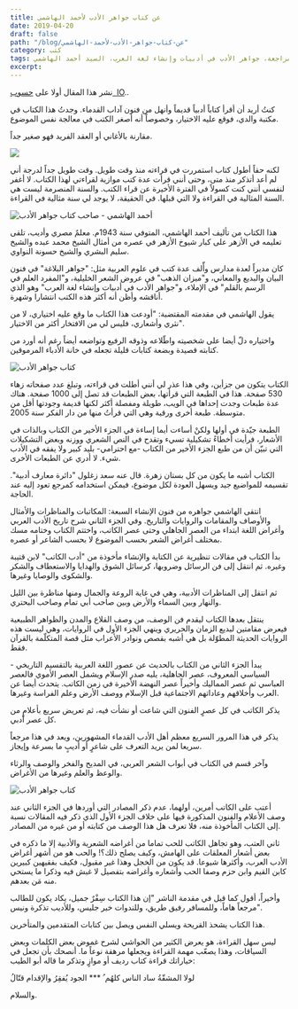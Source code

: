 ```yaml
---
title: عن كتاب جواهر الأدب لأحمد الهاشمي
date: 2019-04-20
draft: false
path: "/blog/عن-كتاب-جواهر-الأدب-لأحمد-الهاشمي"
category: كتب
tags: كتاب، مراجعة، جواهر الأدب في أدبيات وإنشاء لغة العرب، السيد أحمد الهاشمي
excerpt:
---
```


نشر هذا المقال أولا على [حسوب  IO](https://io.hsoub.com/go/87108 "موقع حسوب ")..

كنتُ أريد أن أقرأ كتاباً أدبياً قديماً وأنهل من فنون آداب القدماء. وجدتُ هذا الكتاب في مكتبة والدي، فوقع عليه الاختيار، وخصوصاً أنه أصغر الكتب في معالجة نفس الموضوع.

مقارنة بالأغاني أو العقد الفريد فهو صغير جداً.

![](https://i.suar.me/yOW8X/l)

لكنه حقاً أطول كتاب استمررت في قراءته منذ وقت طويل. وقت طويل جداً لدرجة أني لم أعد أتذكر منذ متى، وحتى أنني قرأت عدة كتب موازية لقراءتي لهذا الكتاب. لا أغفر لنفسي أنني كنت كسولاً في الفترة الأخيرة عن قراء الكتب. والسنة المنصرمة ليست هي السنة المثالية في القراءة ولا التي قبلها. في الحقيقة، لا يوجد لي سنة مثالية في القراءة.

![أحمد الهاشمي - صاحب كتاب جواهر الأدب](https://i.suar.me/KPgYd/l)

هذا الكتاب من تأليف أحمد الهاشمي، المتوفي سنة 1943م. معلمٌ مصري وأديب، تلقى تعليمه في الأزهر على كبار شيوخ الأزهر في عصره من أمثال الشيخ محمد عبده والشيخ سليم البشري والشيخ حسونة النواوي.

كان مديراً لعدة مدارس وأّلف عدة كتب في علوم العربية مثل: "جواهر البلاغة" في فنون البيان والبديع والمعاني، و"ميزان الذهب" في عروض الشعر الخليلية، و"المفرد العلم في الرسم بالقلم" في الإملاء، و"جواهر الأدب في أدبيات وإنشاء لغة العرب" وهو الذي أناقشه وأظن أنه أكثر هذه الكتب انتشارا وشهرة.

يقول الهاشمي في مقدمته المقتضبة: "أودعت هذا الكتاب ما وقع عليه اختياري، لا من نثري وأشعاري، فليس لي من الافتخار أكثر من الاختيار".

واختياره دلّ أيضا على شخصيته واطّلاعه وذوقه الرفيع وتواضعه أيضاً رغم أنه أورد من كتابته قصيدة وبضعة كتابات قليلة تجعله في خانة الأدباء المرموقين.

![كتاب جواهر الأدب](https://i.suar.me/6an7A/l)

الكتاب يتكون من جزأين، وفي هذا عذر لي أنني أطلت في قراءته، وتبلغ عدد صفحاته زهاء 530 صفحة. هذا في الطبعة التي قرأتها، بعض الطبعات قد تصل إلى 1000 صفحة. هناك عدة طبعات وجدت إحداها في الويب، طويلة ومفصلة أكثر لكنها قديمة وجودتها أقل من متوسطة. طبعة أخرى ورقية وهي التي قرأتُ منها من دار الفكر سنة 2005.

الطبعة جيّدة في أولها ولكنْ أساءت أيما إساءة في الجزء الأخير من الكتاب وبالذات في الأشعار، فرأيت أخطاءً تشكيلية تسيء وتقدح في النص الشعري ووزنه وبعض التشكيلات التي تبيّن أن من طبع الجزء الأخير من الكتاب -مع احترامي- بليد كبير ولا يفقه في الأدب شيء. لا أدري عن الطبعات الأخرى.

الكتاب أشبه ما يكون من كل بستان زهرة. قال عنه سعد زغلول "دائرة معارف أدبية". تقسيمه للمواضيع جيد ويسهل العودة لكل موضوع، فيمكن استخدامه كمرجع تعود إليه عند الحاجة.

انتقى الهاشمي جواهره من فنون الإنشاء السبعة: المكاتبات والمناظرات والأمثال والأوصاف والمقامات والروايات والتاريخ. وفي الجزء الثاني شرح تاريخ الأدب العربي وأغراض اللغة ابتداء من العصر الجاهلي وحتى عصر الكاتب، واختتم الكتاب وختامه مسك بمختلف أغراض الشعر بحسب الموضوع لا بحسب الشاعر أو عصره.

بدأ الكتاب في مقالات تنظيرية عن الكتابة والإنشاء مأخوذة من "أدب الكاتب" لابن قتيبة وغيره. ثم انتقل إلى فن الرسائل وضروبها، كرسائل الشوق والهدايا والاستعطاف والشكر والشكوى والوصايا وغيرها.

ثم انتقل إلى المناظرات الأدبية، وهي في غاية الروعة والجمال ومنها مناظرة بين الليل والنهار وبين السماء والأرض وبين صاحب أبي تمام وصاحب البحتري.

ينتقل بعدها الكتاب ليقدم فن الوصف، من وصف القلاع والمدن والظواهر الطبيعية فيعرض مقامتين لبديع الزمان والحريري وينهي الجزء الأول في الروايات، وهي ليست هذه الروايات الحديثة المطوّلة بل هي أشبه بقصص ونوادر الأعراب مثل قصة المتكلّمة بالقرآن فقط.

يبدأ الجزء الثاني من الكتاب بالحديث عن عصور اللغة العربية بالتقسيم التاريخي - السياسي المعروف، عصر الجاهلية، يليه صدر الإسلام ويشمل العصر الأموي فالعصر العباسي ثم عصر المماليك وأخيراً عصر النهضة الأخيرة في زمن الكاتب. يتحدث أيضا عن العرب وأخلاقهم وعاداتهم الاجتماعية قبل الإسلام ووصف الأرض وعلم الفراسة وغيرها.

يذكر الكاتب في كل عصرٍ الفنون التي شاعت أو نشأت فيه، ثم تعريض سريع بأعلامٍ من كل عصر أدبي.

يذكر في هذا المرور السريع معظم أهل الأدب القدماء المشهورين، ويعد في هذا مرجعاً سريعا لمن يريد التعرف على شاعرٍ أو أديبٍ ما بسرعة وإيجاز.

وآخر قسم في الكتاب في أبواب الشعر العربي، في المديح والفخر والوصف والرثاء والوعظ والعلم وغيرها من الأغراض.

![كتاب جواهر الأدب](https://i.suar.me/EnW87/l)

أعتب على الكاتب أمرين، أولهما، عدم ذكر المصادر التي أوردها في الجزء الثاني عند وصف الأعلام والفنون المذكورة فيها على خلاف الجزء الأول الذي ذكر فيه المقالات نسبة إلى الكتاب المأخوذة منه، فلا تعرف هل هذا الوصف من كتابته أو من غيره من المصادر.

ثاني العتب، وهو تجاهل الكاتب للحب تماما من أغراضه الشعرية والأدبية إلا ما ذكره في بعض أشعار المعلقات على الهامش، وكيف يصلح ذلك؟! والحب هو من أشهر أغراض الأدب العرب، وأكثرها شيوعا. قد يكون من الخجل وهذا غير مقبول، فكيف بفقيهين كبيرين كابن القيم وابن حزم وصفا الحب وأشعاره وأغراضه بتفصيل لا غبش فيه وذكرا ما يستحي منه مَن بعدهم.

وأخيراً، أقول كما قيل في مقدمة الناشر "إن هذا الكتاب سِفْرٌ جميل، يكاد يكون للطالب مرجعاً هاماً، وللمسافر رفيق طريق، وللندوات خير جليس، وللأديب تذكرة ونيس".

هذا الكتاب يشحذ القريحة ويسلي النفس ويصل بين كتابات المتقدمين والمتأخرين.

ليس سهل القراءة، هو يعرض الكثير من الحواشي لشرح غموض بعض الكلمات وبعض السياقات، وهذا يصعّب مهمة القراءة ويجعلها مرهقة نوعاً ما. أنصحك بأن تجعل في خياراتك قراءة كتاب رديف أو موازٍ وتذكر ما قاله أبو الطيب:

لولا المشقّةُ ساد الناس كلهُم ُ *** الجود يُفقِرُ والإقدام قتّالُ

والسلام.